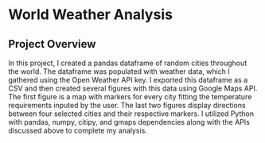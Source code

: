 # World Weather Analysis

## Project Overview

In this project, I created a pandas dataframe of random cities throughout the world. The dataframe was populated with weather data, which I gathered using the Open Weather API key. I exported this dataframe as a CSV and then created several figures with this data using Google Maps API. The first figure is a map with markers for every city fitting the temperature requirements inputed by the user. The last two figures display directions between four selected cities and their respective markers. I utilized Python with pandas, numpy, citipy, and gmaps dependencies along with the APIs discussed above to complete my analysis.
